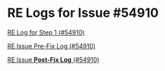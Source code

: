# RE Logs for Issue #54910

[RE Log for Step 1 (#54910)](RE%20Log%20for%20Step%201%20(#54910)%201e4a44a5f52b806eb878dbea66d27565.md)

[RE Issue Pre-Fix Log (#54910)](RE%20Issue%20Pre-Fix%20Log%20(#54910)%201e4a44a5f52b8019aac5c598a29b9436.md)

[RE Issue **Post-Fix Log** (#54910)](RE%20Issue%20Post-Fix%20Log%20(#54910)%201e4a44a5f52b807c920ec66127f0b942.md)